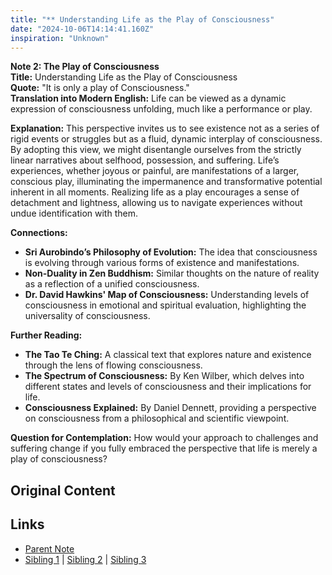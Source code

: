 ```yaml
---
title: "** Understanding Life as the Play of Consciousness"
date: "2024-10-06T14:14:41.160Z"
inspiration: "Unknown"
---
```



**Note 2: The Play of Consciousness**  
**Title:** Understanding Life as the Play of Consciousness  
**Quote:** "It is only a play of Consciousness."  
**Translation into Modern English:** Life can be viewed as a dynamic expression of consciousness unfolding, much like a performance or play.

**Explanation:** This perspective invites us to see existence not as a series of rigid events or struggles but as a fluid, dynamic interplay of consciousness. By adopting this view, we might disentangle ourselves from the strictly linear narratives about selfhood, possession, and suffering. Life’s experiences, whether joyous or painful, are manifestations of a larger, conscious play, illuminating the impermanence and transformative potential inherent in all moments. Realizing life as a play encourages a sense of detachment and lightness, allowing us to navigate experiences without undue identification with them.

**Connections:**  
- **Sri Aurobindo’s Philosophy of Evolution:** The idea that consciousness is evolving through various forms of existence and manifestations.  
- **Non-Duality in Zen Buddhism:** Similar thoughts on the nature of reality as a reflection of a unified consciousness.  
- **Dr. David Hawkins' Map of Consciousness:** Understanding levels of consciousness in emotional and spiritual evaluation, highlighting the universality of consciousness.

**Further Reading:**  
- **The Tao Te Ching:** A classical text that explores nature and existence through the lens of flowing consciousness.  
- **The Spectrum of Consciousness:** By Ken Wilber, which delves into different states and levels of consciousness and their implications for life.  
- **Consciousness Explained:** By Daniel Dennett, providing a perspective on consciousness from a philosophical and scientific viewpoint.

**Question for Contemplation:** How would your approach to challenges and suffering change if you fully embraced the perspective that life is merely a play of consciousness?  


## Original Content



## Links

- [Parent Note](/parent-note.md)
- [Sibling 1](/zettel1.md) | [Sibling 2](/zettel2.md) | [Sibling 3](/zettel3.md)
